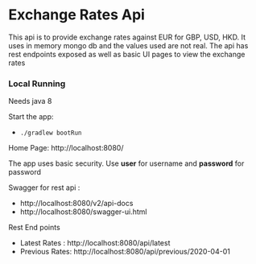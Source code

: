 # Exchange Rates Api
This api is to provide exchange rates against EUR for GBP, USD, HKD.
It uses in memory mongo db and the values used are not real.
The api has rest endpoints exposed as well as basic UI pages to view the exchange rates
### Local Running
Needs java 8

Start the app:

* `./gradlew bootRun`

Home Page:  http://localhost:8080/

The app uses basic security. Use  **user** for username and **password** for password

Swagger for rest api : 
* http://localhost:8080/v2/api-docs
* http://localhost:8080/swagger-ui.html

Rest End points

* Latest Rates : http://localhost:8080/api/latest
* Previous Rates: http://localhost:8080/api/previous/2020-04-01

